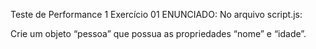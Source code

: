 Teste de Performance 1
Exercício 01
ENUNCIADO:
No arquivo script.js:

Crie um objeto “pessoa” que possua as propriedades “nome” e “idade”.

